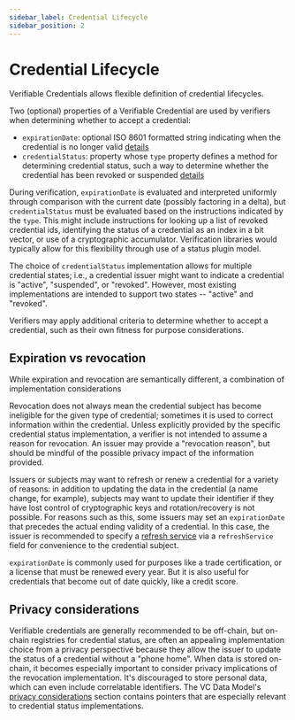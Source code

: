 ```yaml
---
sidebar_label: Credential Lifecycle
sidebar_position: 2
---
```


# Credential Lifecycle

Verifiable Credentials allows flexible definition of credential lifecycles.

Two (optional) properties of a Verifiable Credential are used by verifiers when determining whether to accept a credential:

- `expirationDate`: optional ISO 8601 formatted string indicating when the credential is no longer valid [details](https://www.w3.org/TR/vc-data-model/#expiration)
- `credentialStatus`: property whose `type` property defines a method for determining credential status, such a way to determine whether the credential has been revoked or suspended [details](https://www.w3.org/TR/vc-data-model/#status)

During verification, `expirationDate` is evaluated and interpreted uniformly through comparison with the current date (possibly factoring in a delta), but `credentialStatus` must be evaluated based on the instructions indicated by the `type`. This might include instructions for looking up a list of revoked credential ids, identifying the status of a credential as an index in a bit vector, or use of a cryptographic accumulator. Verification libraries would typically allow for this flexibility through use of a status plugin model.

The choice of `credentialStatus` implementation allows for multiple credential states; i.e., a credential issuer might want to indicate a credential is "active", "suspended", or "revoked". However, most existing implementations are intended to support two states -- "active" and "revoked".

Verifiers may apply additional criteria to determine whether to accept a credential, such as their own fitness for purpose considerations.

## Expiration vs revocation

While expiration and revocation are semantically different, a combination of implementation considerations

Revocation does not always mean the credential subject has become ineligible for the given type of credential; sometimes it is used to correct information within the credential. Unless explicitly provided by the specific credential status implementation, a verifier is not intended to assume a reason for revocation. An issuer may provide a "revocation reason", but should be mindful of the possible privacy impact of the information provided.

Issuers or subjects may want to refresh or renew a credential for a variety of reasons: in addition to updating the data in the credential (a name change, for example), subjects may want to update their identifier if they have lost control of cryptographic keys and rotation/recovery is not possible. For reasons such as this, some issuers may set an `expirationDate` that precedes the actual ending validity of a credential. In this case, the issuer is recommended to specify a [refresh service](https://www.w3.org/TR/vc-data-model/#refreshing) via a `refreshService` field for convenience to the credential subject.

`expirationDate` is commonly used for purposes like a trade certification, or a license that must be renewed every year. But it is also useful for credentials that become out of date quickly, like a credit score.

## Privacy considerations

Verifiable credentials are generally recommended to be off-chain, but on-chain registries for credential status, are often an appealing implementation choice from a privacy perspective because they allow the issuer to update the status of a credential without a "phone home". When data is stored on-chain, it becomes especially important to consider privacy implications of the revocation implementation. It's discouraged to store personal data, which can even include correlatable identifiers. The VC Data Model's [privacy considerations](https://www.w3.org/TR/vc-data-model/#privacy-considerations) section contains pointers that are especially relevant to credential status implementations.
